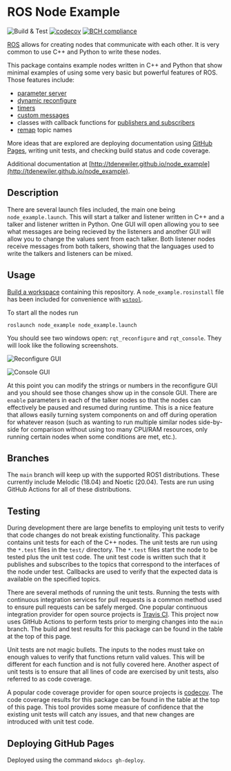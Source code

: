 # ROS Node Example

![Build & Test](https://github.com/tdenewiler/node_example/workflows/Build%20&%20Test/badge.svg)
[![codecov](https://codecov.io/gh/tdenewiler/node_example/branch/main/graph/badge.svg)](https://codecov.io/gh/tdenewiler/node_example)
[![BCH compliance](https://bettercodehub.com/edge/badge/tdenewiler/node_example?branch=main)](https://bettercodehub.com/)

[ROS](http://ros.org) allows for creating nodes that communicate with each other.
It is very common to use C++ and Python to write these nodes.

This package contains example nodes written in C++ and Python that show minimal examples of using
some very basic but powerful features of ROS.
Those features include:

* [parameter server](http://wiki.ros.org/Parameter%20Server)
* [dynamic reconfigure](http://wiki.ros.org/dynamic_reconfigure/Tutorials)
* [timers](http://wiki.ros.org/roscpp/Overview/Timers)
* [custom messages](http://wiki.ros.org/ROS/Tutorials/DefiningCustomMessages)
* classes with callback functions for
  [publishers and subscribers](http://wiki.ros.org/roscpp/Overview/Publishers%20and%20Subscribers)
* [remap](http://wiki.ros.org/roslaunch/XML/remap) topic names

More ideas that are explored are deploying documentation using [GitHub Pages](https://pages.github.com/),
writing unit tests, and checking build status and code coverage.

Additional documentation at
[http://tdenewiler.github.io/node_example](http://tdenewiler.github.io/node_example).

## Description

There are several launch files included, the main one being `node_example.launch`.
This will start a talker and listener written in C++ and a talker and listener written in Python.
One GUI will open allowing you to see what messages are being recieved by the listeners and another GUI will allow
you to change the values sent from each talker.
Both listener nodes receive messages from both talkers, showing that the languages used to write the talkers and
listeners can be mixed.

## Usage

[Build a workspace](http://wiki.ros.org/catkin/Tutorials/create_a_workspace) containing this repository.
A `node_example.rosinstall` file has been included for convenience with [`wstool`](http://wiki.ros.org/wstool).

To start all the nodes run

    roslaunch node_example node_example.launch

You should see two windows open: `rqt_reconfigure` and `rqt_console`.
They will look like the following screenshots.

  ![Reconfigure GUI](docs/images/reconfigure.png)

  ![Console GUI](docs/images/console.png)

At this point you can modify the strings or numbers in the reconfigure GUI and you should see those changes show up
in the console GUI.
There are `enable` parameters in each of the talker nodes so that the nodes can effectively be paused and resumed
during runtime.
This is a nice feature that allows easily turning system components on and off during operation for whatever reason
(such as wanting to run multiple similar nodes side-by-side for comparison without using too many CPU/RAM resources,
only running certain nodes when some conditions are met, etc.).

## Branches

The `main` branch will keep up with the supported ROS1 distributions.
These currently include Melodic (18.04) and Noetic (20.04).
Tests are run using GitHub Actions for all of these distributions.

## Testing

During development there are large benefits to employing unit tests to verify that code changes do not break existing
functionality.
This package contains unit tests for each of the C++ nodes.
The unit tests are run using the `*.test` files in the `test/` directory.
The `*.test` files start the node to be tested plus the unit test code.
The unit test code is written such that it publishes and subscribes to the topics that correspond to the interfaces
of the node under test.
Callbacks are used to verify that the expected data is available on the specified topics.

There are several methods of running the unit tests.
Running the tests with continuous integration services for pull requests is a common method used to ensure pull
requests can be safely merged.
One popular continuous integration provider for open source projects is [Travis CI](https://travis-ci.org).
This project now uses GitHub Actions to perform tests prior to merging changes into the `main` branch.
The build and test results for this package can be found in the table at the top of this page.

Unit tests are not magic bullets.
The inputs to the nodes must take on enough values to verify that functions return valid values.
This will be different for each function and is not fully covered here.
Another aspect of unit tests is to ensure that all lines of code are exercised by unit tests, also referred to as
code coverage.

A popular code coverage provider for open source projects is [codecov](https://codecov.io).
The code coverage results for this package can be found in the table at the top of this page.
This tool provides some measure of confidence that the existing unit tests will catch any issues, and that new
changes are introduced with unit test code.

## Deploying GitHub Pages

Deployed using the command `mkdocs gh-deploy`.
